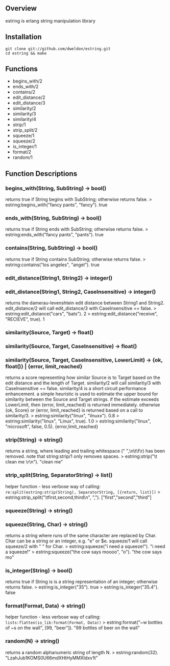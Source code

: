 Overview
--------
estring is erlang string manipulation library

Installation
------------
    git clone git://github.com/dweldon/estring.git
    cd estring && make

Functions
---------
* begins_with/2
* ends_with/2
* contains/2
* edit_distance/2
* edit_distance/3
* similarity/2
* similarity/3
* similarity/4
* strip/1
* strip_split/2
* squeeze/1
* squeeze/2
* is_integer/1
* format/2
* random/1

Function Descriptions
---------------------
### begins_with(String, SubString) -> bool()
returns true if String begins with SubString; otherwise returns false.
    > estring:begins_with("fancy pants", "fancy").
    true

### ends_with(String, SubString) -> bool()
returns true if String ends with SubString; otherwise returns false.
    > estring:ends_with("fancy pants", "pants").
    true

### contains(String, SubString) -> bool()
returns true if String contains SubString; otherwise returns false.
    > estring:contains("los angeles", "angel").
    true

### edit_distance(String1, String2) -> integer()
### edit_distance(String1, String2, CaseInsensitive) -> integer()
returns the damerau-levenshtein edit distance between String1 and String2.
edit_distance/2 will call edit_distance/3 with CaseInsensitive == false.
    > estring:edit_distance("cars", "bats").
    2
    > estring:edit_distance("receive", "RECIEVE", true).
    1

### similarity(Source, Target) -> float()
### similarity(Source, Target, CaseInsensitive) -> float()
### similarity(Source, Target, CaseInsensitive, LowerLimit) -> {ok, float()} | {error, limit_reached}
returns a score representing how similar Source is to Target based on the edit
distance and the length of Target. similarity/2 will call similarity/3 with
CaseInsensitive == false. similarity/4 is a short circuit performance
enhancement. a simple heuristic is used to estimate the upper bound for
similarity between the Source and Target strings. if the estimate exceeds
LowerLimit, then {error, limit_reached} is returned immediately. otherwise
{ok, Score} or {error, limit_reached} is returned based on a call to
similarity/3.
    > estring:similarity("linux", "ilnuxx").
    0.8
    > estring:similarity("linux", "Linux", true).
    1.0
    > estring:similarity("linux", "microsoft", false, 0.5).
    {error,limit_reached}

### strip(String) -> string()
returns a string, where leading and trailing whitespace (" ",\n\t\f\r) has been
removed. note that string:strip/1 only removes spaces.
    > estring:strip("\t  clean me   \r\n").
    "clean me"

### strip_split(String, SeparatorString) -> list()
helper function - less verbose way of calling:
`re:split(estring:strip(String), SeparatorString, [{return, list}])`
    > estring:strip_split("\tfirst,second,third\n", ",").
    ["first","second","third"]

### squeeze(String) -> string()
### squeeze(String, Char) -> string()
returns a string where runs of the same character are replaced by Char.
Char can be a string or an integer, e.g. "e" or $e. squeeze/1 will call
squeeze/2 with " " for Char.
    > estring:squeeze("i need   a  squeeze!").
    "i need a squeeze!"
    > estring:squeeze("the cow says moooo", "o").
    "the cow says mo"

### is_integer(String) -> bool()
returns true if String is is a string representation of an integer; otherwise
returns false.
    > estring:is_integer("35").
    true
    > estring:is_integer("35.4").
    false

### format(Format, Data) -> string()
helper function - less verbose way of calling:
`lists:flatten(io_lib:format(Format, Data))`
    > estring:format("~w bottles of ~s on the wall", [99, "beer"]).
    "99 bottles of beer on the wall"

### random(N) -> string()
returns a random alphanumeric string of length N.
    > estring:random(32).
    "LzahJub1KOMS0U66mdXHtHyMMXIdxv1t"
